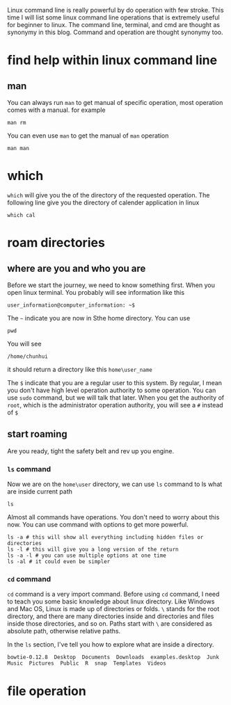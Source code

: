 Linux command line is really powerful by do operation with few stroke. This time I will list some linux command line operations that is
extremely useful for beginner to linux. The command line, terminal, and cmd are thought as synonymy in this blog. Command and operation 
are thought synonymy too.

# find help within linux command line
## man
You can always run `man` to get manual of specific operation, most operation comes with a manual.
for example

```console
man rm
```
You can even use `man` to get the manual of `man` operation

```console
man man
```
# which
`which` will give you the of the directory of the requested operation.
The following line give you the directory of calender application in linux

```console
which cal
```

# roam directories
## where are you and who you are
Before we start the journey, we need to know something first. 
When you open linux terminal. You probably will see information like this

```console
user_information@computer_information: ~$
```
The `~` indicate you are now in Sthe home directory.
You can use

```console # this gives you your current working directory
pwd
```

You will see
```console
/home/chunhui
```

it should return a directory like this `home\user_name`

The `$` indicate that you are a regular user to this system. By regular, I mean you don't have high level operation authority to 
some operation. You can use `sudo` command, but we will talk that later. When you get the authority of `root`, which is the administrator
operation authority, you will see a `#` instead of `$`

## start roaming
Are you ready, tight the safety belt and rev up you engine.
### `ls` command
Now we are on the `home\user` directory, we can use `ls` command to ls what are inside current path
```console
ls
```
Almost all commands have operations. You don't need to worry about this now. You can use command with options to get more powerful.
```console
ls -a # this will show all everything including hidden files or directories
ls -l # this will give you a long version of the return 
ls -a -l # you can use multiple options at one time
ls -al # it could even be simpler
```

### `cd` command
`cd` command is a very import command. Before using `cd` command, I need to teach you some basic knowledge about linux directory. 
Like Windows and Mac OS, Linux is made up of directories or folds. `\` stands for the root directory, and there are many directories 
inside and directories and files inside those directories, and so on.
Paths start with `\` are considered as absolute path, otherwise relative paths.

In the `ls` section, I've tell you how to explore what are inside a directory.

```console
bowtie-0.12.8  Desktop  Documents  Downloads  examples.desktop  Junk  Music  Pictures  Public  R  snap  Templates  Videos
```

# file operation
```console
 
```

